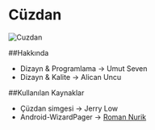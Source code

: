 Cüzdan
======

![Cuzdan](https://github.com/umutseven92/Cuzdan/blob/master/res/drawable-xxhdpi/ic_launcher.png)

##Hakkında
* Dizayn & Programlama -> Umut Seven
* Dizayn & Kalite -> Alican Uncu

##Kullanılan Kaynaklar
* Çüzdan simgesi -> Jerry Low
* Android-WizardPager -> [Roman Nurik](http://roman.nurik.net/)
